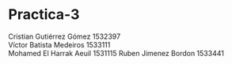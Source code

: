 # Practica-3
Cristian Gutiérrez Gómez 1532397  
Víctor Batista Medeiros 1533111  
Mohamed El Harrak Aeuil 1531115
Ruben Jimenez Bordon 1533441
